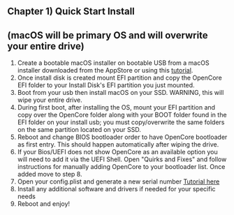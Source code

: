 ##  Chapter 1) Quick Start Install 
## (macOS will be primary OS and will overwrite your entire drive)

1. Create a bootable macOS installer on bootable USB from a macOS installer downloaded from the AppStore or using this [tutorial](https://internet-install.gitbook.io/macos-internet-install/).
2. Once install disk is created mount EFI partition and copy the OpenCore EFI folder to your Install Disk's EFI partition you just mounted.
3. Boot from your usb then install macOS on your SSD. WARNING, this will wipe your entire drive.
5. During first boot, after installing the OS, mount your EFI partition and copy over the OpenCore folder along with your BOOT folder found in the EFI folder on your install usb; you must copy/overwrite the same folders on the same partition located on your SSD.
6. Reboot and change BIOS bootloader order to have OpenCore bootloader as first entry. This should happen automatically after wiping the drive.
7. If your Bios/UEFI does not show OpenCore as an available option you will need to add it via the UEFI Shell. Open "Quirks and Fixes" and follow instructions for manually adding OpenCore to your bootloader list. Once added move to step 8.
8. Open your config.plist and generate a new serial number [Tutorial here](https://www.tonymacx86.com/threads/an-idiots-guide-to-imessage.196827/)
9. Install any additional software and drivers if needed for your specific needs
10. Reboot and enjoy!
